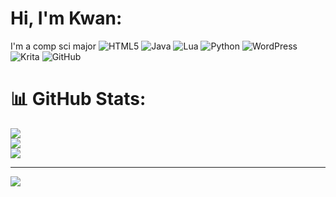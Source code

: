
# Hi, I'm Kwan:
I'm a comp sci major
![HTML5](https://img.shields.io/badge/html5-%23E34F26.svg?style=for-the-badge&logo=html5&logoColor=white) ![Java](https://img.shields.io/badge/java-%23ED8B00.svg?style=for-the-badge&logo=openjdk&logoColor=white) ![Lua](https://img.shields.io/badge/lua-%232C2D72.svg?style=for-the-badge&logo=lua&logoColor=white) ![Python](https://img.shields.io/badge/python-3670A0?style=for-the-badge&logo=python&logoColor=ffdd54) ![WordPress](https://img.shields.io/badge/WordPress-%23117AC9.svg?style=for-the-badge&logo=WordPress&logoColor=white) ![Krita](https://img.shields.io/badge/Krita-203759?style=for-the-badge&logo=krita&logoColor=EEF37B) ![GitHub](https://img.shields.io/badge/github-%23121011.svg?style=for-the-badge&logo=github&logoColor=white)
# 📊 GitHub Stats:
![](https://github-readme-stats.vercel.app/api?username=kwaneezy&theme=rose&hide_border=false&include_all_commits=true&count_private=true)<br/>
![](https://nirzak-streak-stats.vercel.app/?user=kwaneezy&theme=rose&hide_border=false)<br/>
![](https://github-readme-stats.vercel.app/api/top-langs/?username=kwaneezy&theme=rose&hide_border=false&include_all_commits=true&count_private=true&layout=compact)

---
[![](https://visitcount.itsvg.in/api?id=kwaneezy&icon=0&color=0)](https://visitcount.itsvg.in)

<!-- Proudly created with GPRM ( https://gprm.itsvg.in ) -->
